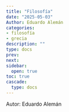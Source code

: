 ```yaml
---
title: "Filosofía"
date: "2025-05-03"
Author: Eduardo Alemán
categories:
- filosofía
- grecia
description: ""
type: docs
prev: 
next: 
sidebar:
  open: true
toc: true
cascade:
  type: docs
---
```


Autor: Eduardo Alemán

